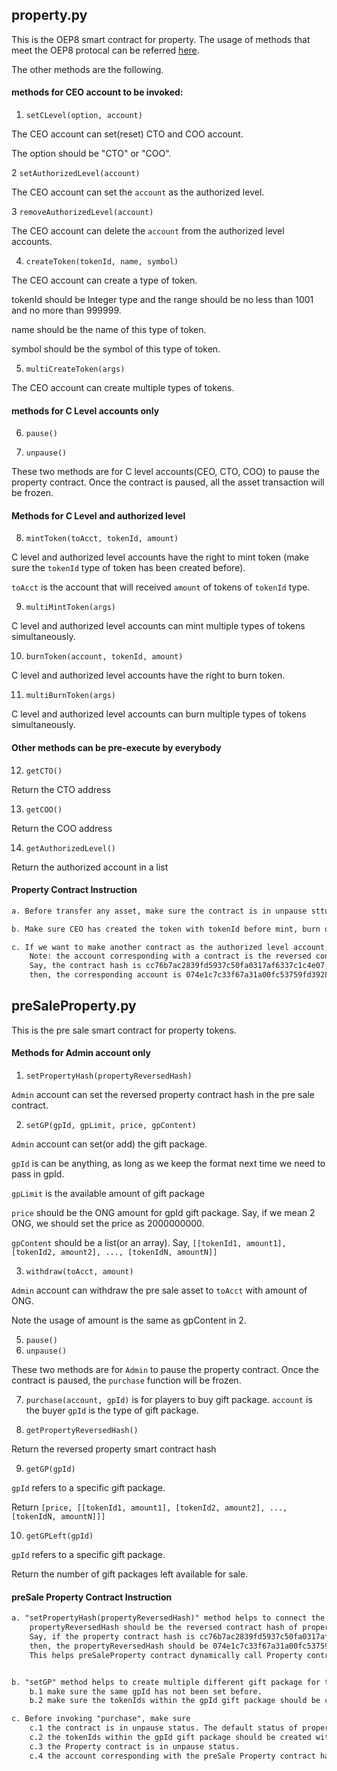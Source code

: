 ## property.py 
 This is the OEP8 smart contract for property. The usage of methods that meet the OEP8 protocal can be referred [here](https://github.com/ontio/OEPs/blob/master/OEPS/OEP-8.mediawiki). 

The other methods are the following.
#### methods for CEO account to be invoked:

1. ```setCLevel(option, account)``` 

The CEO account can set(reset) CTO and COO account. 

The option should be "CTO" or "COO".

2 ```setAuthorizedLevel(account)```

The CEO account can set the ```account``` as the authorized level.

3 ```removeAuthorizedLevel(account)```

The CEO account can delete the ```account``` from the authorized level accounts.

4. ```createToken(tokenId, name, symbol)``` 

The CEO account can create a type of token.

tokenId should be Integer type and the range should be no less than 1001 and no more than 999999.

name should be the name of this type of token.

symbol should be the symbol of this type of token.

5. ```multiCreateToken(args)```

The CEO account can create multiple types of tokens.

#### methods for C Level accounts only

6. ```pause()```

7. ```unpause()```

These two methods are for C level accounts(CEO, CTO, COO) to pause the property contract. Once the contract is paused, all the asset transaction will be frozen.

#### Methods for C Level and authorized level 

8. ```mintToken(toAcct, tokenId, amount)```

C level and authorized level accounts have the right to mint token (make sure the ```tokenId``` type of token has been created before).

```toAcct``` is the account  that will received ```amount``` of tokens of ```tokenId``` type.

9. ```multiMintToken(args)```

C level and authorized level accounts can mint multiple types of tokens simultaneously.

10. ```burnToken(account, tokenId, amount)```

C level and authorized level accounts have the right to burn token.

11. ```multiBurnToken(args)```

C level and authorized level accounts can burn multiple types of tokens simultaneously.

#### Other methods can be pre-execute by everybody

12. ```getCTO()```

Return the CTO address


13. ```getCOO()```

Return the COO address

14. ```getAuthorizedLevel()```

Return the authorized account in a list

#### Property Contract Instruction
```markdown
a. Before transfer any asset, make sure the contract is in unpause sttus. The default status of property contract is neither "pause" nor "unpause" after the deployment of contract.

b. Make sure CEO has created the token with tokenId before mint, burn or make any transaction of this type of token.

c. If we want to make another contract as the authorized level account, we need to reverse another contract hash first, then invoke "setAuthorizedLevel(reversedContractHash)".
    Note: the account corresponding with a contract is the reversed contract hash.
    Say, the contract hash is cc76b7ac2839fd5937c50fa0317af6337c1c4e07,
    then, the corresponding account is 074e1c7c33f67a31a00fc53759fd3928acb776cc (little endian) or AGSVx7BLruproBK5sRc7yKvfp9EBFs4CHN (base58).

```

## preSaleProperty.py

This is the pre sale smart contract for property tokens.

####  Methods for Admin account only
1. ```setPropertyHash(propertyReversedHash)``` 

```Admin``` account can set the reversed property contract hash in the pre sale contract.

2. ```setGP(gpId, gpLimit, price, gpContent)```

```Admin``` account can set(or add) the gift package.

```gpId``` is can be anything, as long as we keep the format next time we need to pass in gpId.

```gpLimit``` is the available amount of gift package

```price``` should be the ONG amount for gpId gift package. Say, if we mean 2 ONG, we should set the price as 2000000000.

```gpContent``` should be a list(or an array). Say, ```[[tokenId1, amount1], [tokenId2, amount2], ..., [tokenIdN, amountN]]```

3. ```withdraw(toAcct, amount)```

```Admin``` account can withdraw the pre sale asset to ```toAcct``` with amount of ONG.

Note the usage of amount is the same as gpContent in 2.

5. ```pause()```
6. ```unpause()```

These two methods are for ```Admin``` to pause the property contract. Once the contract is paused, the ```purchase``` function will be frozen.

7. ```purchase(account, gpId)``` is for players to buy gift package.
```account``` is the buyer
```gpId``` is the type of gift package.

8. ```getPropertyReversedHash()```

Return the reversed property smart contract hash

9. ```getGP(gpId)```

```gpId``` refers to a specific gift package.

Return ```[price, [[tokenId1, amount1], [tokenId2, amount2], ..., [tokenIdN, amountN]]]```

10. ```getGPLeft(gpId)```

```gpId``` refers to a specific gift package.

Return the number of gift packages left available for sale.


#### preSale Property Contract Instruction
```markdown
a. "setPropertyHash(propertyReversedHash)" method helps to connect the preSale contract with the property contract. 
    propertyReversedHash should be the reversed contract hash of property contract.
    Say, if the property contract hash is cc76b7ac2839fd5937c50fa0317af6337c1c4e07,
    then, the propertyReversedHash should be 074e1c7c33f67a31a00fc53759fd3928acb776cc.
    This helps preSaleProperty contract dynamically call Property contract to mint tokens and transfer the tokens to the buyer. 


b. "setGP" method helps to create multiple different gift package for the pre sale.
    b.1 make sure the same gpId has not been set before.
    b.2 make sure the tokenIds within the gpId gift package should be created within Property contract.

c. Before invoking "purchase", make sure 
    c.1 the contract is in unpause status. The default status of property contract is neither "pause" nor "unpause" after the deployment of contract.
    c.2 the tokenIds within the gpId gift package should be created within Property contract.
    c.3 the Property contract is in unpause status.
    c.4 the account corresponding with the preSale Property contract has been set as the authorized level account so as to it can mint token in property contract.
    
```